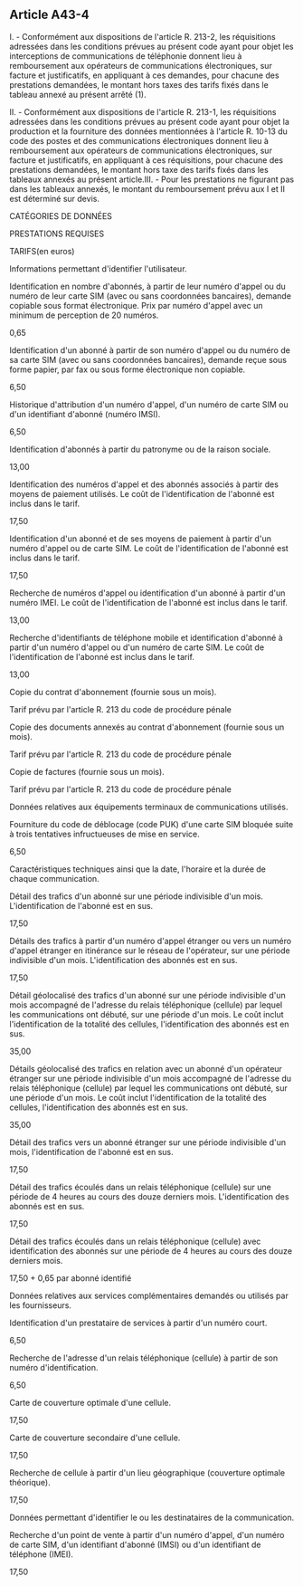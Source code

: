 Article A43-4
----
I. - Conformément aux dispositions de l'article R. 213-2, les réquisitions
adressées dans les conditions prévues au présent code ayant pour objet les
interceptions de communications de téléphonie donnent lieu à remboursement aux
opérateurs de communications électroniques, sur facture et justificatifs, en
appliquant à ces demandes, pour chacune des prestations demandées, le montant
hors taxes des tarifs fixés dans le tableau annexé au présent arrêté (1).

II. - Conformément aux dispositions de l'article R. 213-1, les réquisitions
adressées dans les conditions prévues au présent code ayant pour objet la
production et la fourniture des données mentionnées à l'article R. 10-13 du code
des postes et des communications électroniques donnent lieu à remboursement aux
opérateurs de communications électroniques, sur facture et justificatifs, en
appliquant à ces réquisitions, pour chacune des prestations demandées, le
montant hors taxe des tarifs fixés dans les tableaux annexés au présent
article.III. - Pour les prestations ne figurant pas dans les tableaux annexés,
le montant du remboursement prévu aux I et II est déterminé sur devis.

CATÉGORIES DE DONNÉES

PRESTATIONS REQUISES

TARIFS(en euros)

Informations permettant d'identifier l'utilisateur.

Identification en nombre d'abonnés, à partir de leur numéro d'appel ou du numéro
de leur carte SIM (avec ou sans coordonnées bancaires), demande copiable sous
format électronique. Prix par numéro d'appel avec un minimum de perception de 20
numéros.

0,65

Identification d'un abonné à partir de son numéro d'appel ou du numéro de sa
carte SIM (avec ou sans coordonnées bancaires), demande reçue sous forme papier,
par fax ou sous forme électronique non copiable.

6,50

Historique d'attribution d'un numéro d'appel, d'un numéro de carte SIM ou d'un
identifiant d'abonné (numéro IMSI).

6,50

Identification d'abonnés à partir du patronyme ou de la raison sociale.

13,00

Identification des numéros d'appel et des abonnés associés à partir des moyens
de paiement utilisés. Le coût de l'identification de l'abonné est inclus dans le
tarif.

17,50

Identification d'un abonné et de ses moyens de paiement à partir d'un numéro
d'appel ou de carte SIM. Le coût de l'identification de l'abonné est inclus dans
le tarif.

17,50

Recherche de numéros d'appel ou identification d'un abonné à partir d'un numéro
IMEI. Le coût de l'identification de l'abonné est inclus dans le tarif.

13,00

Recherche d'identifiants de téléphone mobile et identification d'abonné à partir
d'un numéro d'appel ou d'un numéro de carte SIM. Le coût de l'identification de
l'abonné est inclus dans le tarif.

13,00

Copie du contrat d'abonnement (fournie sous un mois).

Tarif prévu par l'article R. 213 du code de procédure pénale

Copie des documents annexés au contrat d'abonnement (fournie sous un mois).

Tarif prévu par l'article R. 213 du code de procédure pénale

Copie de factures (fournie sous un mois).

Tarif prévu par l'article R. 213 du code de procédure pénale

Données relatives aux équipements terminaux de communications utilisés.

Fourniture du code de déblocage (code PUK) d'une carte SIM bloquée suite à trois
tentatives infructueuses de mise en service.

6,50

Caractéristiques techniques ainsi que la date, l'horaire et la durée de chaque
communication.

Détail des trafics d'un abonné sur une période indivisible d'un mois.
L'identification de l'abonné est en sus.

17,50

Détails des trafics à partir d'un numéro d'appel étranger ou vers un numéro
d'appel étranger en itinérance sur le réseau de l'opérateur, sur une période
indivisible d'un mois. L'identification des abonnés est en sus.

17,50

Détail géolocalisé des trafics d'un abonné sur une période indivisible d'un mois
accompagné de l'adresse du relais téléphonique (cellule) par lequel les
communications ont débuté, sur une période d'un mois. Le coût inclut
l'identification de la totalité des cellules, l'identification des abonnés est
en sus.

35,00

Détails géolocalisé des trafics en relation avec un abonné d'un opérateur
étranger sur une période indivisible d'un mois accompagné de l'adresse du relais
téléphonique (cellule) par lequel les communications ont débuté, sur une période
d'un mois. Le coût inclut l'identification de la totalité des cellules,
l'identification des abonnés est en sus.

35,00

Détail des trafics vers un abonné étranger sur une période indivisible d'un
mois, l'identification de l'abonné est en sus.

17,50

Détail des trafics écoulés dans un relais téléphonique (cellule) sur une période
de 4 heures au cours des douze derniers mois. L'identification des abonnés est
en sus.

17,50

Détail des trafics écoulés dans un relais téléphonique (cellule) avec
identification des abonnés sur une période de 4 heures au cours des douze
derniers mois.

17,50 + 0,65 par abonné identifié

Données relatives aux services complémentaires demandés ou utilisés par les
fournisseurs.

Identification d'un prestataire de services à partir d'un numéro court.

6,50

Recherche de l'adresse d'un relais téléphonique (cellule) à partir de son numéro
d'identification.

6,50

Carte de couverture optimale d'une cellule.

17,50

Carte de couverture secondaire d'une cellule.

17,50

Recherche de cellule à partir d'un lieu géographique (couverture optimale
théorique).

17,50

Données permettant d'identifier le ou les destinataires de la communication.

Recherche d'un point de vente à partir d'un numéro d'appel, d'un numéro de carte
SIM, d'un identifiant d'abonné (IMSI) ou d'un identifiant de téléphone (IMEI).

17,50
